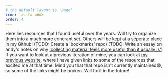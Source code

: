 ```yaml
---
# the default layout is 'page'
icon: fas fa-book
order: 4
---
```


Here lies resources that I found useful over the years. Will try to organize them into a much more coherant set. Others will be kept at a seperate place in my Github! (TODO: Create a 'bookmarks' repo)
(TODO: Write an essay on andy's notes on why ['collecting material feels more useful than it usually is'](https://notes.andymatuschak.org/zQm6XAB3XXrXLHzF7gahpJ2))
If you want to look at a previous iteration of mine, you can look at [my previous website](https://github.com/sanathNU/Website-For-Cool-Websites), where I have given links to some of the resources that excited me at that time. Mind you that that repo isn't currently maintained😅, so some of the links might be broken. Will fix it in the future!
